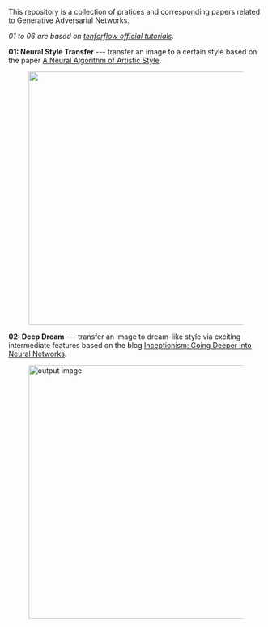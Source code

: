 This repository is a collection of pratices and corresponding papers related to Generative Adversarial Networks. 

*01 to 06 are based on [tenforflow official tutorials](https://www.tensorflow.org/tutorials/generative/style_transfer).*

**01: Neural Style Transfer** --- transfer an image to a certain style based on the paper [A Neural Algorithm of Artistic Style](https://arxiv.org/abs/1508.06576).

<figure>
<img src="https://tensorflow.org/tutorials/generative/images/stylized-image.png" style="width: 500px;"/>
</figure>

**02: Deep Dream** --- transfer an image to dream-like style via exciting intermediate features based on the blog [Inceptionism: Going Deeper into Neural Networks](https://ai.googleblog.com/2015/06/inceptionism-going-deeper-into-neural.html).

<figure>
<img src="https://www.tensorflow.org/tutorials/generative/images/dogception.png" alt="output image" width="500px"/>
</figure>
